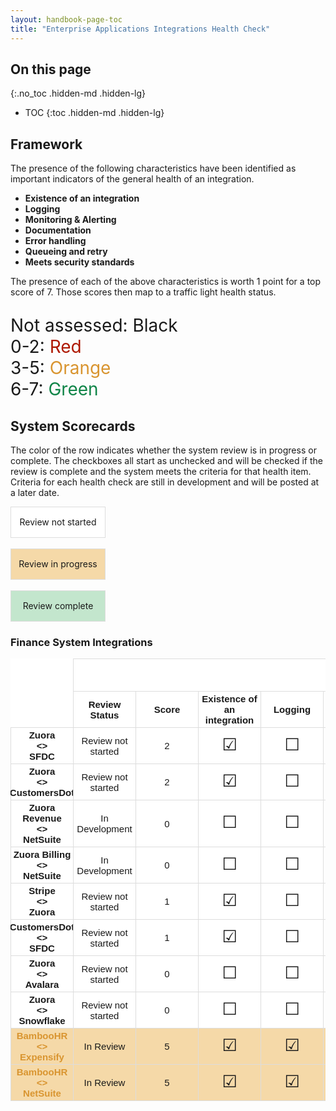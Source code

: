 ```yaml
---
layout: handbook-page-toc
title: "Enterprise Applications Integrations Health Check"
---
```


<link rel="stylesheet" type="text/css" href="/stylesheets/biztech.css" />

<style>
.wrapper {
  max-width: 2000px
}

.health-red {
    color: #ae1800;
}
.health-orange {
    color: #d99530;
}
.health-green {
    color: #108548;
}
.health-scores {
    font-size: 2em;
    width: 400px;
}
.system-score {
    font-weight: 500;
    font-size: 1.5em;
}
.checked::before {
    content: "\2611";
    font-size: 1.8em;
    position: relative;
    bottom: 2px;
}
.unchecked::before {
    content: "\2610";
    font-size: 1.8em;
    position: relative;
    bottom: 2px;
}
.grid-health-matrix {
  display: grid;
  grid-template-columns: repeat(10, minmax(0, 1fr));
  background-color:#ffffff;
  border-right: 1px solid #ddd;
  overflow-x: auto;
  min-width: 1000px;
}

.grid-health-matrix-wrapper {
  max-width: 100%;
  overflow-x: auto;
}
.item-health-matrix:nth-child(-n+2) {
  border-top: 1px solid #ddd;
}
.item-health-matrix:nth-child(1) {
  border-top: 0px;
}
.item-health-matrix {
  background-color: #ffffff;
  border-bottom: 1px solid #ddd;
  border-left: 1px solid #ddd;
  font-size: 15px;
  padding: 3px;
  text-align: center;
  font-family: "Source Sans Pro", sans-serif;
  min-height: 45px;
  display: flex;
  align-items: center;
  justify-content: center;
}
.grid-empty {
  border-left: 0px;
  border-bottom:0px;
}
.grid-empty1 {
  border-left: 0px;
  border-top:0px;
}

.swatch {
  display: table-cell;
  text-align: center;
  vertical-align: middle;
  width: 150px;
  height: 50px;
  border: 1px solid #ddd;
  margin-bottom: 5px;
}

.review-not-started {
  background-color: white;
}

.review-in-progress {
  background-color: #f5d9a8;
}

.review-complete {
  background-color: #c3e6cd;
}
</style>

## On this page
{:.no_toc .hidden-md .hidden-lg}

- TOC
{:toc .hidden-md .hidden-lg}

## Framework
The presence of the following characteristics have been identified as important indicators of the general health of an integration.

* **Existence of an integration**
* **Logging**
* **Monitoring & Alerting**
* **Documentation**
* **Error handling**
* **Queueing and retry**
* **Meets security standards**

The presence of each of the above characteristics is worth 1 point for a top score of 7. Those scores then map to a traffic light health status.
<p class="health-scores">
Not assessed: Black<br/>
0-2: <span class="health-red">Red</span><br/>  
3-5: <span class="health-orange">Orange</span><br/>
6-7: <span class="health-green">Green</span><br/>
</p>

## System Scorecards

The color of the row indicates whether the system review is in progress or complete. The checkboxes all start as unchecked and will be checked if the review is complete and the system meets the criteria for that health item. Criteria for each health check are still in development and will be posted at a later date.

<div class="swatch review-not-started">
  Review not started
</div>
<br/>
<div class="swatch review-in-progress">
  Review in progress
</div>
<br/>
<div class="swatch review-complete">
  Review complete
</div>

### Finance System Integrations

<div class="grid-health-matrix-wrapper">
  <div class="grid-health-matrix">
    <div class="item-health-matrix grid-empty"></div>
    <div class="item-health-matrix" style="grid-column: 2/11"><b>Indicators</b></div>
    <div class="item-health-matrix grid-empty1"></div>
    <div class="item-health-matrix"><b>Review Status</b></div>
    <div class="item-health-matrix"><b>Score</b></div>
    <div class="item-health-matrix"><b>Existence of an integration</b></div>
    <div class="item-health-matrix"><b>Logging</b></div>
    <div class="item-health-matrix"><b>Monitoring & Alerting</b></div>
    <div class="item-health-matrix"><b>Docs</b></div>
    <div class="item-health-matrix"><b>Error handling</b></div>
    <div class="item-health-matrix"><b>Queueing and retry</b></div>
    <div class="item-health-matrix"><b>Meets architecture standards</b></div>
    <div class="item-health-matrix"><b>Zuora <br/><><br/> SFDC</b></div>
    <div class="item-health-matrix">Review not started</div>
    <div class="item-health-matrix">2</div>
    <div class="item-health-matrix"><span class="checked"></span></div>
    <div class="item-health-matrix"><span class="unchecked"></span></div>
    <div class="item-health-matrix"><span class="unchecked"></span></div>
    <div class="item-health-matrix"><span class="unchecked"></span></div>
    <div class="item-health-matrix"><span class="unchecked"></span></div>
    <div class="item-health-matrix"><span class="unchecked"></span></div>
    <div class="item-health-matrix"><span class="unchecked"></span></div>
    <div class="item-health-matrix"><b>Zuora <br/><><br/> CustomersDot</b></div>
    <div class="item-health-matrix">Review not started</div>
    <div class="item-health-matrix">2</div>
    <div class="item-health-matrix"><span class="checked"></span></div>
    <div class="item-health-matrix"><span class="unchecked"></span></div>
    <div class="item-health-matrix"><span class="unchecked"></span></div>
    <div class="item-health-matrix"><span class="unchecked"></span></div>
    <div class="item-health-matrix"><span class="unchecked"></span></div>
    <div class="item-health-matrix"><span class="unchecked"></span></div>
    <div class="item-health-matrix"><span class="unchecked"></span></div>
    <div class="item-health-matrix"><b>Zuora Revenue <br/><><br/> NetSuite</b></div>
    <div class="item-health-matrix">In Development</div>
    <div class="item-health-matrix">0</div>
    <div class="item-health-matrix"><span class="unchecked"></span></div>
    <div class="item-health-matrix"><span class="unchecked"></span></div>
    <div class="item-health-matrix"><span class="unchecked"></span></div>
    <div class="item-health-matrix"><span class="unchecked"></span></div>
    <div class="item-health-matrix"><span class="unchecked"></span></div>
    <div class="item-health-matrix"><span class="unchecked"></span></div>
    <div class="item-health-matrix"><span class="unchecked"></span></div>
    <div class="item-health-matrix"><b>Zuora Billing <br/><><br/> NetSuite</b></div>
    <div class="item-health-matrix">In Development</div>
    <div class="item-health-matrix">0</div>
    <div class="item-health-matrix"><span class="unchecked"></span></div>
    <div class="item-health-matrix"><span class="unchecked"></span></div>
    <div class="item-health-matrix"><span class="unchecked"></span></div>
    <div class="item-health-matrix"><span class="unchecked"></span></div>
    <div class="item-health-matrix"><span class="unchecked"></span></div>
    <div class="item-health-matrix"><span class="unchecked"></span></div>
    <div class="item-health-matrix"><span class="unchecked"></span></div>
    <div class="item-health-matrix"><b>Stripe <br/><><br/> Zuora</b></div>
    <div class="item-health-matrix">Review not started</div>
    <div class="item-health-matrix">1</div>
    <div class="item-health-matrix"><span class="checked"></span></div>
    <div class="item-health-matrix"><span class="unchecked"></span></div>
    <div class="item-health-matrix"><span class="unchecked"></span></div>
    <div class="item-health-matrix"><span class="unchecked"></span></div>
    <div class="item-health-matrix"><span class="unchecked"></span></div>
    <div class="item-health-matrix"><span class="unchecked"></span></div>
    <div class="item-health-matrix"><span class="unchecked"></span></div>
    <div class="item-health-matrix"><b>CustomersDot <br/><><br/> SFDC</b></div>
    <div class="item-health-matrix">Review not started</div>
    <div class="item-health-matrix">1</div>
    <div class="item-health-matrix"><span class="checked"></span></div>
    <div class="item-health-matrix"><span class="unchecked"></span></div>
    <div class="item-health-matrix"><span class="unchecked"></span></div>
    <div class="item-health-matrix"><span class="unchecked"></span></div>
    <div class="item-health-matrix"><span class="unchecked"></span></div>
    <div class="item-health-matrix"><span class="unchecked"></span></div>
    <div class="item-health-matrix"><span class="unchecked"></span></div>
    <div class="item-health-matrix"><b>Zuora <br/><><br/> Avalara</b></div>
    <div class="item-health-matrix">Review not started</div>
    <div class="item-health-matrix">0</div>
    <div class="item-health-matrix"><span class="unchecked"></span></div>
    <div class="item-health-matrix"><span class="unchecked"></span></div>
    <div class="item-health-matrix"><span class="unchecked"></span></div>
    <div class="item-health-matrix"><span class="unchecked"></span></div>
    <div class="item-health-matrix"><span class="unchecked"></span></div>
    <div class="item-health-matrix"><span class="unchecked"></span></div>
    <div class="item-health-matrix"><span class="unchecked"></span></div>
    <div class="item-health-matrix"><b>Zuora <br/><><br/> Snowflake</b></div>
    <div class="item-health-matrix">Review not started</div>
    <div class="item-health-matrix">0</div>
    <div class="item-health-matrix"><span class="unchecked"></span></div>
    <div class="item-health-matrix"><span class="unchecked"></span></div>
    <div class="item-health-matrix"><span class="unchecked"></span></div>
    <div class="item-health-matrix"><span class="unchecked"></span></div>
    <div class="item-health-matrix"><span class="unchecked"></span></div>
    <div class="item-health-matrix"><span class="unchecked"></span></div>
    <div class="item-health-matrix"><span class="unchecked"></span></div>
    <div class="item-health-matrix health-orange review-in-progress"><b>BambooHR <br/><><br/> Expensify</b></div>
    <div class="item-health-matrix review-in-progress">In Review</div>
    <div class="item-health-matrix review-in-progress">5</div>
    <div class="item-health-matrix review-in-progress"><span class="checked"></span></div>
    <div class="item-health-matrix review-in-progress"><span class="checked"></span></div>
    <div class="item-health-matrix review-in-progress"><span class="checked"></span></div>
    <div class="item-health-matrix review-in-progress"><span class="unchecked"></span></div>
    <div class="item-health-matrix review-in-progress"><span class="checked"></span></div>
    <div class="item-health-matrix review-in-progress"><span class="unchecked"></span></div>
    <div class="item-health-matrix review-in-progress"><span class="checked"></span></div>
    <div class="item-health-matrix health-orange review-in-progress"><b>BambooHR <br/><><br/> NetSuite</b></div>
    <div class="item-health-matrix review-in-progress">In Review</div>
    <div class="item-health-matrix review-in-progress">5</div>
    <div class="item-health-matrix review-in-progress"><span class="checked"></span></div>
    <div class="item-health-matrix review-in-progress"><span class="checked"></span></div>
    <div class="item-health-matrix review-in-progress"><span class="checked"></span></div>
    <div class="item-health-matrix review-in-progress"><span class="unchecked"></span></div>
    <div class="item-health-matrix review-in-progress"><span class="checked"></span></div>
    <div class="item-health-matrix review-in-progress"><span class="unchecked"></span></div>
    <div class="item-health-matrix review-in-progress"><span class="checked"></span></div>
  </div>
</div>
